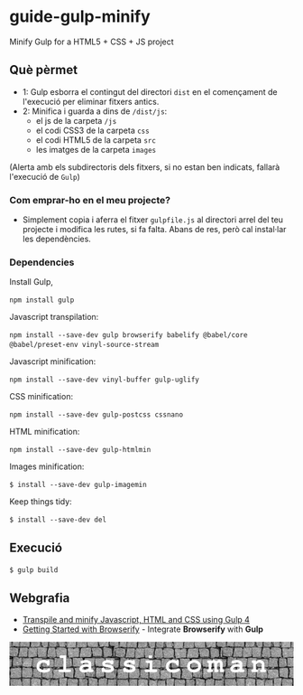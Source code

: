 # guide-gulp-minify
Minify Gulp for a HTML5 + CSS + JS project

## Què pèrmet

 - 1: Gulp esborra el contingut del directori `dist` en el començament de l'execució per eliminar fitxers antics.
 - 2: Minifica i guarda a dins de `/dist/js`:
   - el js de la carpeta `/js`
   - el codi CSS3 de la carpeta `css` 
   - el codi HTML5 de la carpeta `src`
   - les imatges de la carpeta `images`

(Alerta amb els subdirectoris dels fitxers, si no estan ben indicats, fallarà l'execució de `Gulp`)

### Com emprar-ho en el meu projecte? 
 - Simplement copia i aferra el fitxer `gulpfile.js` al directori arrel del teu projecte i modifica les rutes, si fa falta. Abans de res, però cal instal·lar les dependències.

 ### Dependencies

Install Gulp,

 `npm install gulp`

Javascript transpilation:

  `npm install --save-dev gulp browserify babelify @babel/core @babel/preset-env vinyl-source-stream`

Javascript minification:

  `npm install --save-dev vinyl-buffer gulp-uglify`

CSS minification:

  `npm install --save-dev gulp-postcss cssnano`

HTML minification:

  `npm install --save-dev gulp-htmlmin`

Images minification:

  `$ install --save-dev gulp-imagemin`

Keep things tidy:

  `$ install --save-dev del`

## Execució

`$ gulp build`

## Webgrafia

- [Transpile and minify Javascript, HTML and CSS using Gulp 4](https://goede.site/transpile-and-minify-javascript-html-and-css-using-gulp-4)
- [Getting Started with Browserify](https://scotch.io/tutorials/getting-started-with-browserify#toc-setting-up-with-gulp) - Integrate **Browserify** with **Gulp** 


![logo](./logo-classicoman-optim.png)
